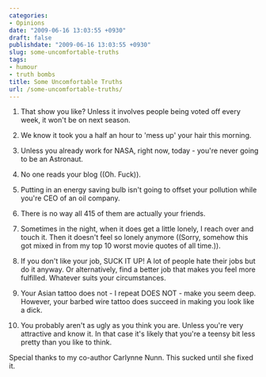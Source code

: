 ```yaml
---
categories:
- Opinions
date: "2009-06-16 13:03:55 +0930"
draft: false
publishdate: "2009-06-16 13:03:55 +0930"
slug: some-uncomfortable-truths
tags:
- humour
- truth bombs
title: Some Uncomfortable Truths
url: /some-uncomfortable-truths/
---
```

1.  That show you like? Unless it involves people being voted off every
    week, it won't be on next season.

2.  We know it took you a half an hour to 'mess up' your hair
    this morning.

3.  Unless you already work for NASA, right now, today - you're never
    going to be an Astronaut.

4.  No one reads your blog ((Oh. Fuck)).

5.  Putting in an energy saving bulb isn't going to offset your
    pollution while you're CEO of an oil company.

6.  There is no way all 415 of them are actually your friends.

7.  Sometimes in the night, when it does get a little lonely, I reach
    over and touch it. Then it doesn't feel so lonely anymore ((Sorry,
    somehow this got mixed in from my top 10 worst movie quotes of
    all time.)).

8.  If you don't like your job, SUCK IT UP! A lot of people hate their
    jobs but do it anyway. Or alternatively, find a better job that
    makes you feel more fulfilled. Whatever suits your circumstances.

9.  Your Asian tattoo does not - I repeat DOES NOT - make you seem deep.
    However, your barbed wire tattoo does succeed in making you look
    like a dick.

10. You probably aren't as ugly as you think you are. Unless you're very
    attractive and know it. In that case it's likely that you're a
    teensy bit less pretty than you like to think.

Special thanks to my co-author Carlynne Nunn. This sucked until she
fixed it.
